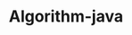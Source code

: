---
title: "Algorithm-java"
layout: category-new
category: Algorithm
permalink: /category/Algorithm/
author_profile: true
---